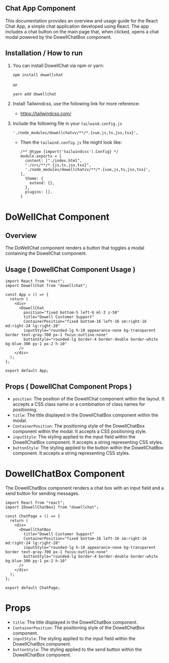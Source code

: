 ## Chat App Component

This documentation provides an overview and usage guide for the React Chat App, a simple chat application developed using React. The app includes a chat button on the main page that, when clicked, opens a chat modal powered by the DowellChatBox component.

## Installation / How to run

1. You can install DowellChat via npm or yarn:

    ```bash
    npm install dowellchat
    ```
    or
    ```bash
    yarn add dowellchat
    ```
2. Install Tailwindcss, use the following link for more reference:
    * https://tailwindcss.com/
    
3. Include the following file in your `tailwind.config.js`
    ```
    './node_modules/dowellchatvv/**/*.{vue,js,ts,jsx,tsx}',
    ```
    
    - Then the `tailwind.config.js` file might look like:
        ```
        /** @type {import('tailwindcss').Config} */
        module.exports = {
          content: ["./index.html",
          "./src/**/*.{js,ts,jsx,tsx}",
          './node_modules/dowellchatvv/**/*.{vue,js,ts,jsx,tsx}',
        ],
          theme: {
            extend: {},
          },
          plugins: [],
        }
        ```


# DoWellChat Component
## Overview
The DoWellChat component renders a button that toggles a modal containing the DowellChat component.

## Usage ( DowellChat Component Usage )

```
import React from "react";
import DowellChat from "dowellchat";

const App = () => {
  return (
    <div>
      <DowellChat
        position="fixed bottom-5 left-6 ml-3 z-50"
        title="Dowell Customer Support"
        ContainerPosition="fixed bottom-16 left-16 sm:right-16 md:right-24 lg:right-28"
        inputStyle="rounded-lg h-10 appearance-none bg-transparent border text-gray-700 px-1 focus:outline-none"
        buttonStyle="rounded-lg border-4 border-double border-white bg-blue-300 py-1 px-2 h-10"
      />
    </div>
  );
};

export default App;

```

## Props ( DowellChat Component Props )
  - `position`: The position of the DowellChat component within the layout. It accepts a CSS class name or a combination of class names for positioning.
  - `title`: The title displayed in the DowellChatBox component within the modal. 
  - `ContainerPosition`: The positioning style of the DowellChatBox component within the modal. It accepts a CSS positioning style.
  - `inputStyle`: The styling applied to the input field within the DowellChatBox component. It accepts a string representing CSS styles.
  - `buttonStyle`: The styling applied to the button within the DowellChatBox component. It accepts a string representing CSS styles.

# DowellChatBox Component
The DowellChatBox component renders a chat box with an input field and a send button for sending messages.
```
import React from "react";
import {DowellChatBox} from "dowellchat";

const ChatPage = () => {
  return (
    <div>
      <DowellChatBox
        title="Dowell Customer Support"
        ContainerPosition="fixed bottom-16 left-16 sm:right-16 md:right-24 lg:right-28"
        inputStyle="rounded-lg h-10 appearance-none bg-transparent border text-gray-700 px-1 focus:outline-none"
        buttonStyle="rounded-lg border-4 border-double border-white bg-blue-300 py-1 px-2 h-10"
      />
    </div>
  );
};

export default ChatPage;
```

# Props

  - `title`: The title displayed in the DowellChatBox component.
  - `ContainerPosition`: The positioning style of the DowellChatBox component.
  - `inputStyle`: The styling applied to the input field within the DowellChatBox component.
  - `buttonStyle`: The styling applied to the send button within the DowellChatBox component.

